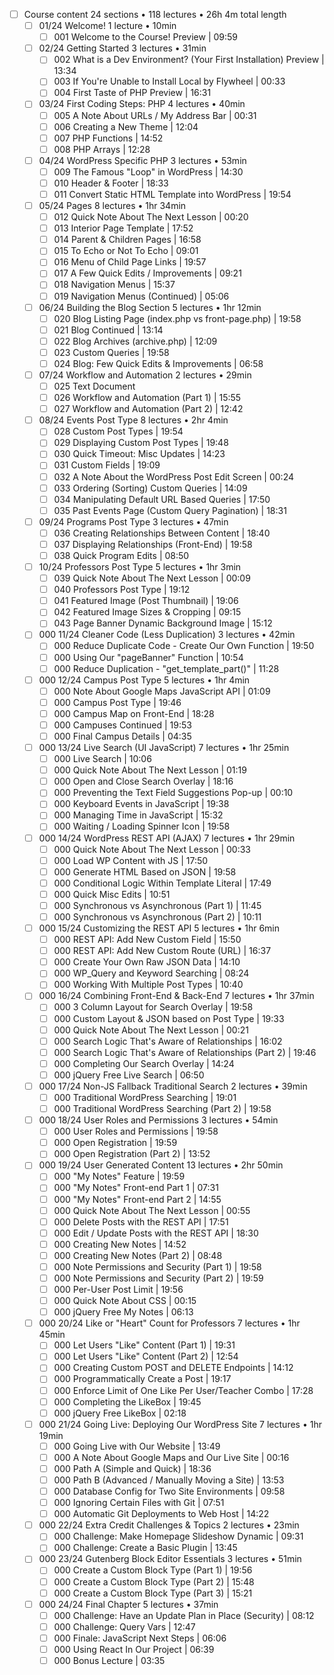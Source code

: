 - [ ] Course content 24 sections • 118 lectures • 26h 4m total length
	- [ ] 01/24 Welcome! 1 lecture • 10min
		- [ ] 001 Welcome to the Course! Preview | 09:59
	- [ ] 02/24 Getting Started 3 lectures • 31min
		- [ ] 002 What is a Dev Environment? (Your First Installation) Preview | 13:34
		- [ ] 003 If You're Unable to Install Local by Flywheel | 00:33
		- [ ] 004 First Taste of PHP Preview | 16:31
	- [ ] 03/24 First Coding Steps: PHP 4 lectures • 40min
		- [ ] 005 A Note About URLs / My Address Bar | 00:31
		- [ ] 006 Creating a New Theme | 12:04
		- [ ] 007 PHP Functions | 14:52
		- [ ] 008 PHP Arrays | 12:28
	- [ ] 04/24 WordPress Specific PHP 3 lectures • 53min
		- [ ] 009 The Famous "Loop" in WordPress | 14:30
		- [ ] 010 Header & Footer | 18:33
		- [ ] 011 Convert Static HTML Template into WordPress | 19:54
	- [ ] 05/24 Pages 8 lectures • 1hr 34min
		- [ ] 012 Quick Note About The Next Lesson | 00:20
		- [ ] 013 Interior Page Template | 17:52
		- [ ] 014 Parent & Children Pages | 16:58
		- [ ] 015 To Echo or Not To Echo | 09:01
		- [ ] 016 Menu of Child Page Links | 19:57
		- [ ] 017 A Few Quick Edits / Improvements | 09:21
		- [ ] 018 Navigation Menus | 15:37
		- [ ] 019 Navigation Menus (Continued) | 05:06
	- [ ] 06/24 Building the Blog Section 5 lectures • 1hr 12min
		- [ ] 020 Blog Listing Page (index.php vs front-page.php) | 19:58
		- [ ] 021 Blog Continued | 13:14
		- [ ] 022 Blog Archives (archive.php) | 12:09
		- [ ] 023 Custom Queries | 19:58
		- [ ] 024 Blog: Few Quick Edits & Improvements | 06:58
	- [ ] 07/24 Workflow and Automation 2 lectures • 29min
		- [ ] 025 Text Document
		- [ ] 026 Workflow and Automation (Part 1) | 15:55
		- [ ] 027 Workflow and Automation (Part 2) | 12:42
	- [ ] 08/24 Events Post Type 8 lectures • 2hr 4min
		- [ ] 028 Custom Post Types | 19:54
		- [ ] 029 Displaying Custom Post Types | 19:48
		- [ ] 030 Quick Timeout: Misc Updates | 14:23
		- [ ] 031 Custom Fields | 19:09
		- [ ] 032 A Note About the WordPress Post Edit Screen | 00:24
		- [ ] 033 Ordering (Sorting) Custom Queries | 14:09
		- [ ] 034 Manipulating Default URL Based Queries | 17:50
		- [ ] 035 Past Events Page (Custom Query Pagination) | 18:31
	- [ ] 09/24 Programs Post Type 3 lectures • 47min
		- [ ] 036 Creating Relationships Between Content | 18:40
		- [ ] 037 Displaying Relationships (Front-End) | 19:58
		- [ ] 038 Quick Program Edits | 08:50
	- [ ] 10/24 Professors Post Type 5 lectures • 1hr 3min
		- [ ] 039 Quick Note About The Next Lesson | 00:09
		- [ ] 040 Professors Post Type | 19:12
		- [ ] 041 Featured Image (Post Thumbnail) | 19:06
		- [ ] 042 Featured Image Sizes & Cropping | 09:15
		- [ ] 043 Page Banner Dynamic Background Image | 15:12
	- [ ] 000 11/24 Cleaner Code (Less Duplication) 3 lectures • 42min
		- [ ] 000 Reduce Duplicate Code - Create Our Own Function | 19:50
		- [ ] 000 Using Our "pageBanner" Function | 10:54
		- [ ] 000 Reduce Duplication - "get_template_part()" | 11:28
	- [ ] 000 12/24 Campus Post Type 5 lectures • 1hr 4min
		- [ ] 000 Note About Google Maps JavaScript API | 01:09
		- [ ] 000 Campus Post Type | 19:46
		- [ ] 000 Campus Map on Front-End | 18:28
		- [ ] 000 Campuses Continued | 19:53
		- [ ] 000 Final Campus Details | 04:35
	- [ ] 000 13/24 Live Search (UI JavaScript) 7 lectures • 1hr 25min
		- [ ] 000 Live Search | 10:06
		- [ ] 000 Quick Note About The Next Lesson | 01:19
		- [ ] 000 Open and Close Search Overlay | 18:16
		- [ ] 000 Preventing the Text Field Suggestions Pop-up | 00:10
		- [ ] 000 Keyboard Events in JavaScript | 19:38
		- [ ] 000 Managing Time in JavaScript | 15:32
		- [ ] 000 Waiting / Loading Spinner Icon | 19:58
	- [ ] 000 14/24 WordPress REST API (AJAX) 7 lectures • 1hr 29min
		- [ ] 000 Quick Note About The Next Lesson | 00:33
		- [ ] 000 Load WP Content with JS | 17:50
		- [ ] 000 Generate HTML Based on JSON | 19:58
		- [ ] 000 Conditional Logic Within Template Literal | 17:49
		- [ ] 000 Quick Misc Edits | 10:51
		- [ ] 000 Synchronous vs Asynchronous (Part 1) | 11:45
		- [ ] 000 Synchronous vs Asynchronous (Part 2) | 10:11
	- [ ] 000 15/24 Customizing the REST API 5 lectures • 1hr 6min
		- [ ] 000 REST API: Add New Custom Field | 15:50
		- [ ] 000 REST API: Add New Custom Route (URL) | 16:37
		- [ ] 000 Create Your Own Raw JSON Data | 14:10
		- [ ] 000 WP_Query and Keyword Searching | 08:24
		- [ ] 000 Working With Multiple Post Types | 10:40
	- [ ] 000 16/24 Combining Front-End & Back-End 7 lectures • 1hr 37min
		- [ ] 000 3 Column Layout for Search Overlay | 19:58
		- [ ] 000 Custom Layout & JSON based on Post Type | 19:33
		- [ ] 000 Quick Note About The Next Lesson | 00:21
		- [ ] 000 Search Logic That's Aware of Relationships | 16:02
		- [ ] 000 Search Logic That's Aware of Relationships (Part 2) | 19:46
		- [ ] 000 Completing Our Search Overlay | 14:24
		- [ ] 000 jQuery Free Live Search | 06:50
	- [ ] 000 17/24 Non-JS Fallback Traditional Search 2 lectures • 39min
		- [ ] 000 Traditional WordPress Searching | 19:01
		- [ ] 000 Traditional WordPress Searching (Part 2) | 19:58
	- [ ] 000 18/24 User Roles and Permissions 3 lectures • 54min
		- [ ] 000 User Roles and Permissions | 19:58
		- [ ] 000 Open Registration | 19:59
		- [ ] 000 Open Registration (Part 2) | 13:52
	- [ ] 000 19/24 User Generated Content 13 lectures • 2hr 50min
		- [ ] 000 "My Notes" Feature | 19:59
		- [ ] 000 "My Notes" Front-end Part 1 | 07:31
		- [ ] 000 "My Notes" Front-end Part 2 | 14:55
		- [ ] 000 Quick Note About The Next Lesson | 00:55
		- [ ] 000 Delete Posts with the REST API | 17:51
		- [ ] 000 Edit / Update Posts with the REST API | 18:30
		- [ ] 000 Creating New Notes | 14:52
		- [ ] 000 Creating New Notes (Part 2) | 08:48
		- [ ] 000 Note Permissions and Security (Part 1) | 19:58
		- [ ] 000 Note Permissions and Security (Part 2) | 19:59
		- [ ] 000 Per-User Post Limit | 19:56
		- [ ] 000 Quick Note About CSS | 00:15
		- [ ] 000 jQuery Free My Notes | 06:13
	- [ ] 000 20/24 Like or "Heart" Count for Professors 7 lectures • 1hr 45min
		- [ ] 000 Let Users "Like" Content (Part 1) | 19:31
		- [ ] 000 Let Users "Like" Content (Part 2) | 12:54
		- [ ] 000 Creating Custom POST and DELETE Endpoints | 14:12
		- [ ] 000 Programmatically Create a Post | 19:17
		- [ ] 000 Enforce Limit of One Like Per User/Teacher Combo | 17:28
		- [ ] 000 Completing the LikeBox | 19:45
		- [ ] 000 jQuery Free LikeBox | 02:18
	- [ ] 000 21/24 Going Live: Deploying Our WordPress Site 7 lectures • 1hr 19min
		- [ ] 000 Going Live with Our Website | 13:49
		- [ ] 000 A Note About Google Maps and Our Live Site | 00:16
		- [ ] 000 Path A (Simple and Quick) | 18:36
		- [ ] 000 Path B (Advanced / Manually Moving a Site) | 13:53
		- [ ] 000 Database Config for Two Site Environments | 09:58
		- [ ] 000 Ignoring Certain Files with Git | 07:51
		- [ ] 000 Automatic Git Deployments to Web Host | 14:22
	- [ ] 000 22/24 Extra Credit Challenges & Topics 2 lectures • 23min
		- [ ] 000 Challenge: Make Homepage Slideshow Dynamic | 09:31
		- [ ] 000 Challenge: Create a Basic Plugin | 13:45
	- [ ] 000 23/24 Gutenberg Block Editor Essentials 3 lectures • 51min
		- [ ] 000 Create a Custom Block Type (Part 1) | 19:56
		- [ ] 000 Create a Custom Block Type (Part 2) | 15:48
		- [ ] 000 Create a Custom Block Type (Part 3) | 15:21
	- [ ] 000 24/24 Final Chapter 5 lectures • 37min
		- [ ] 000 Challenge: Have an Update Plan in Place (Security) | 08:12
		- [ ] 000 Challenge: Query Vars | 12:47
		- [ ] 000 Finale: JavaScript Next Steps | 06:06
		- [ ] 000 Using React In Our Project | 06:39
		- [ ] 000 Bonus Lecture | 03:35
